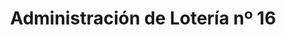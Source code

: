 ---
title: "Administración de Lotería nº 16"
url: /jaen/administracion-de-loteria-no-16/
shop: Lotterie
---